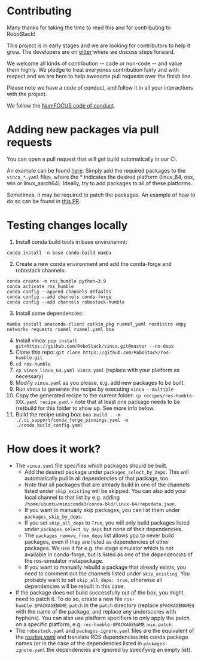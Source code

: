 # Contributing

Many thanks for taking the time to read this and for contributing to RoboStack!

This project is in early stages and we are looking for contributors to help it grow. 
The developers are on [gitter](https://gitter.im/RoboStack/Lobby) where we discuss steps forward.

We welcome all kinds of contribution -- code or non-code -- and value them
highly. We pledge to treat everyones contribution fairly and with respect and
we are here to help awesome pull requests over the finish line.

Please note we have a code of conduct, and follow it in all your interactions with the project.

We follow the [NumFOCUS code of conduct](https://numfocus.org/code-of-conduct).


# Adding new packages via pull requests
You can open a pull request that will get build automatically in our CI.

An example can be found [here](https://github.com/RoboStack/ros-galactic/pull/44). Simply add the required packages to the `vinca_*.yaml` files, where the * indicates the desired platform (linux_64, osx, win or linux_aarch64). Ideally, try to add packages to all of these platforms.

Sometimes, it may be required to patch the packages. An example of how to do so can be found in [this PR](https://github.com/RoboStack/ros-galactic/pull/32).


# Testing changes locally

1. Install conda build tools in base environemnt:
```
conda install -n base conda-build mamba
```

2. Create a new conda environment and add the conda-forge and robostack channels:
```
conda create -n ros_humble python=3.9
conda activate ros_humble
conda config --append channels defaults
conda config --add channels conda-forge
conda config --add channels robostack-humble
```
3. Install some dependencies: 
``` 
mamba install anaconda-client catkin_pkg ruamel_yaml rosdistro empy networkx requests ruamel ruamel.yaml boa
```
4. Install vinca: `pip install git+https://github.com/RoboStack/vinca.git@master --no-deps`
5. Clone this repo: `git clone https://github.com/RoboStack/ros-humble.git`
6. `cd ros-humble`
7. `cp vinca_linux_64.yaml vinca.yaml` (replace with your platform as necessary)
8. Modify `vinca.yaml` as you please, e.g. add new packages to be built.
9. Run vinca to generate the recipe by executing `vinca --multiple`
10. Copy the generated recipe to the current folder: `cp recipes/ros-humble-XXX.yaml recipe.yaml` - note that at least one package needs to be (re)build for this folder to show up. See more info below.
11. Build the recipe using boa: `boa build . -m ./.ci_support/conda_forge_pinnings.yaml -m ./conda_build_config.yaml`

# How does it work?
- The `vinca.yaml` file specifies which packages should be built. 
  - Add the desired package under `packages_select_by_deps`. This will automatically pull in all dependencies of that package, too.
  - Note that all packages that are already build in one of the channels listed under `skip_existing` will be skipped. You can also add your local channel to that list by e.g. adding `/home/ubuntu/miniconda3/conda-bld/linux-64/repodata.json`. 
  - If you want to manually skip packages, you can list them under `packages_skip_by_deps`.
  - If you set `skip_all_deps` to `True`, you will only build packages listed under `packages_select_by_deps` but none of their dependencies.
  - The `packages_remove_from_deps` list allows you to never build packages, even if they are listed as dependencies of other packages. We use it for e.g. the stage simulator which is not available in conda-forge, but is listed as one of the dependencies of the ros-simulator metapackage.
  - If you want to manually rebuild a package that already exists, you need to comment out the channels listed under `skip_existing`. You probably want to set `skip_all_deps: true`, otherwise all dependencies will be rebuilt in this case.
- If the package does not build successfully out of the box, you might need to patch it. To do so, create a new file `ros-humble-$PACKAGENAME.patch` in the `patch` directory (replace `$PACKAGENAME$` with the name of the package, and replace any underscores with hyphens). You can also use platform specifiers to only apply the patch on a specific platform, e.g. `ros-humble-$PACKAGENAME.win.patch`.
- The `robostack.yaml` and `packages-ignore.yaml` files are the equivalent of the [rosdep.yaml](http://wiki.ros.org/rosdep/rosdep.yaml) and translate ROS dependencies into conda package names (or in the case of the dependencies listed in `packages-ignore.yaml` the dependencies are ignored by specifying an empty list).
